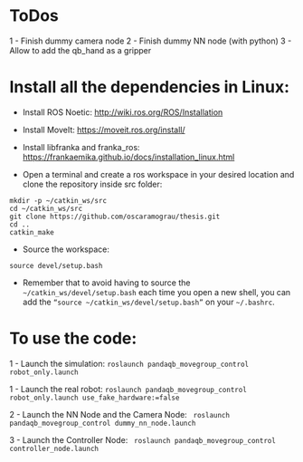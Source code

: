 # ToDos
1 - Finish dummy camera node
2 - Finish dummy NN node (with python)
3 - Allow to add the qb_hand as a gripper

# Install all the dependencies in Linux:
- Install ROS Noetic: http://wiki.ros.org/ROS/Installation

- Install MoveIt: https://moveit.ros.org/install/

- Install libfranka and franka_ros: https://frankaemika.github.io/docs/installation_linux.html

- Open a terminal and create a ros workspace in your desired location and clone the repository inside src folder:
```
mkdir -p ~/catkin_ws/src
cd ~/catkin_ws/src
git clone https://github.com/oscaramograu/thesis.git
cd ..
catkin_make
```

- Source the workspace:
```
source devel/setup.bash
```

- Remember that to avoid having to source the ```~/catkin_ws/devel/setup.bash``` each time you open a new shell, you can add the ```“source ~/catkin_ws/devel/setup.bash”``` on your ```~/.bashrc```.

# To use the code:
1 - Launch the simulation:
```roslaunch pandaqb_movegroup_control robot_only.launch```

1 - Launch the real robot:
```roslaunch pandaqb_movegroup_control robot_only.launch use_fake_hardware:=false```

2 - Launch the NN Node and the Camera Node:
``` roslaunch pandaqb_movegroup_control dummy_nn_node.launch```

3 - Launch the Controller Node:
``` roslaunch pandaqb_movegroup_control controller_node.launch```
